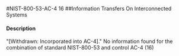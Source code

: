 #NIST-800-53-AC-4 16
##Information Transfers On Interconnected Systems
#### Description
"[Withdrawn: Incorporated into AC-4]."
No information found for the combination of standard NIST-800-53 and control AC-4 (16)
